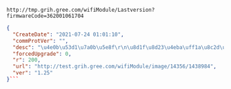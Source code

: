 `http://tmp.grih.gree.com/wifiModule/Lastversion?firmwareCode=362001061704`

```json
{
  "CreateDate": "2021-07-24 01:01:10",
  "commProtVer": "",
  "desc": "\u4e0b\u53d1\u7a0b\u5e8f\r\n\u8d1f\u8d23\u4eba\uff1a\u8c2d\u9e3f\u5f6a",
  "forcedUpgrade": 0,
  "r": 200,
  "url": "http://test.grih.gree.com/wifiModule/image/14356/1438984",
  "ver": "1.25"
}```